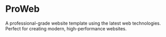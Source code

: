# ProWeb
A professional-grade website template using the latest web technologies. Perfect for creating modern, high-performance websites.
